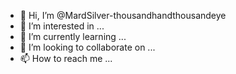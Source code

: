- 👋 Hi, I’m @MardSilver-thousandhandthousandeye
- 👀 I’m interested in ...
- 🌱 I’m currently learning ...
- 💞️ I’m looking to collaborate on ...
- 📫 How to reach me ...

<!---
MardSilver-thousandhandthousandeye/MardSilver-thousandhandthousandeye is a ✨ special ✨ repository because its `README.md` (this file) appears on your GitHub profile.
You can click the Preview link to take a look at your changes.
--->
